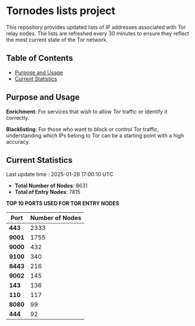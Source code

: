 # Tornodes lists project

This repository provides updated lists of IP addresses associated with Tor relay nodes. The lists are refreshed every 30 minutes to ensure they reflect the most current state of the Tor network.

## Table of Contents

- [Purpose and Usage](#purpose-and-usage)
- [Current Statistics](#current-statistics)


## Purpose and Usage

**Enrichment**: For services that wish to allow Tor traffic or identify it correctly.

**Blacklisting**: For those who want to block or control Tor traffic, understanding which IPs belong to Tor can be a starting point with a high accuracy.

## Current Statistics

Last update time : 2025-01-28 17:00:10 UTC

- **Total Number of Nodes**: 8631
- **Total of Entry Nodes**: 7815

**TOP 10 PORTS USED FOR TOR ENTRY NODES**

| **Port** | **Number of Nodes** |
|------|-----------------|
| **443**   | 2333  |
| **9001**   | 1755  |
| **9000**   | 432  |
| **9100**   | 340  |
| **8443**   | 216  |
| **9002**   | 145  |
| **143**   | 136  |
| **110**   | 117  |
| **8080**   | 99  |
| **444**   | 92  |


